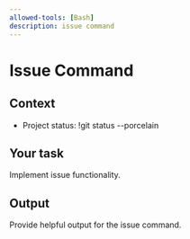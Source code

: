 ```yaml
---
allowed-tools: [Bash]
description: issue command
---
```


# Issue Command

## Context
- Project status: !git status --porcelain

## Your task
Implement issue functionality.

## Output
Provide helpful output for the issue command.
